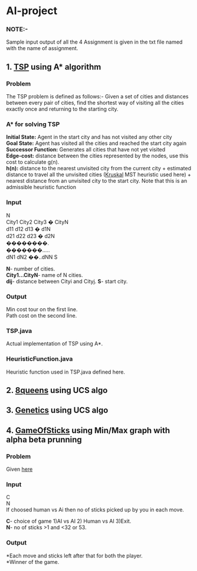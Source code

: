 # AI-project
### NOTE:-
Sample input output of all the 4 Assignment is given in the txt file named with the name of assignment.
## 1. [TSP](https://en.wikipedia.org/wiki/Travelling_salesman_problem) using A* algorithm
### Problem
The TSP problem is defined as follows:- Given a set of cities and distances between every pair of cities, find the shortest way of visiting all the cities exactly once and returning to the starting city.
### A* for solving TSP
**Initial State:** Agent in the start city and has not visited any other city<br/>
**Goal State:** Agent has visited all the cities and reached the start city again<br/>
**Successor Function:** Generates all cities that have not yet visited<br/>
**Edge-cost:** distance between the cities represented by the nodes, use this cost to calculate g(n).<br/>
**h(n):** distance to the nearest unvisited city from the current city + estimated distance to travel all the unvisited cities ([Kruskal](https://en.wikipedia.org/wiki/Kruskal%27s_algorithm) MST heuristic used here) + nearest distance from an unvisited city to the start city. Note that this is an admissible heuristic function

### Input
N<br/>
City1 City2 City3 � CityN<br/>
d11 d12 d13 � d1N<br/>
d21 d22 d23 � d2N<br/>
��������.<br/>
�������.....<br/>
dN1 dN2 ��..dNN
S

**N**- number of cities.<br/>
**City1...CityN**- name of N cities.<br/>
**dij**- distance between Cityi and Cityj.
**S**- start city.

### Output
Min cost tour on the first line.<br/>
Path cost on the second line.

### TSP.java
Actual implementation of TSP using A*.

### HeuristicFunction.java
Heuristic function used in TSP.java defined here.

## 2. [8queens](https://en.wikipedia.org/wiki/Eight_queens_puzzle) using UCS algo

## 3. [Genetics](https://en.wikipedia.org/wiki/Genetic_algorithm) using UCS algo

## 4. [GameOfSticks](https://en.wikipedia.org/wiki/Nim) using Min/Max graph with alpha beta prunning
### Problem
Given [here](AI_assignment.pdf)

### Input
C<br/>
N<br/>
If choosed human vs Ai then no of sticks picked up by you in each move.

**C**- choice of game 1)AI vs AI 2) Human vs AI 3)Exit.<br/>
**N**- no of sticks >1 and <32 or 53.
### Output
*Each move and sticks left after that for both the player.<br/>
*Winner of the game.
